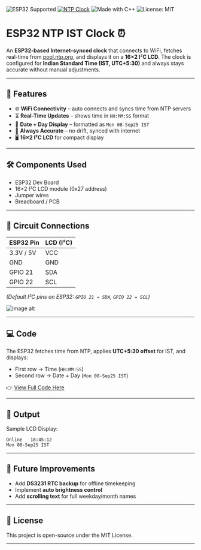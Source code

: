 ![ESP32 Supported](https://img.shields.io/badge/ESP32-Supported-blue?logo=espressif)
[![NTP Clock](https://img.shields.io/badge/topic-ntp--clock-blue)](https://github.com/topics/ntp-clock)
![Made with C++](https://img.shields.io/badge/Made%20with-C++-orange?logo=cplusplus)
![License: MIT](https://img.shields.io/badge/License-MIT-green.svg)
# ESP32 NTP IST Clock ⏰

An **ESP32-based Internet-synced clock** that connects to WiFi, fetches real-time from [pool.ntp.org](https://www.ntppool.org/), and displays it on a **16×2 I²C LCD**.
The clock is configured for **Indian Standard Time (IST, UTC+5:30)** and always stays accurate without manual adjustments.

---

## 📌 Features

* 🌐 **WiFi Connectivity** – auto connects and syncs time from NTP servers
* ⏳ **Real-Time Updates** – shows time in `HH:MM:SS` format
* 📅 **Date + Day Display** – formatted as `Mon 08-Sep25 IST`
* 🔋 **Always Accurate** – no drift, synced with internet
* 🖥️ **16×2 I²C LCD** for compact display

---

## 🛠️ Components Used

* ESP32 Dev Board
* 16×2 I²C LCD module (0x27 address)
* Jumper wires
* Breadboard / PCB

---

## 🔌 Circuit Connections

| ESP32 Pin | LCD (I²C) |
| --------- | --------- |
| 3.3V / 5V | VCC       |
| GND       | GND       |
| GPIO 21   | SDA       |
| GPIO 22   | SCL       |

*(Default I²C pins on ESP32: `GPIO 21 = SDA`, `GPIO 22 = SCL`)*

![image alt](images/clock_circuit.png)

---

## 💻 Code

The ESP32 fetches time from NTP, applies **UTC+5:30 offset** for IST, and displays:

* First row → Time (`HH:MM:SS`)
* Second row → Date + Day (`Mon 08-Sep25 IST`)

👉 [View Full Code Here](./ntp_clock.ino)

---

## 📸 Output

Sample LCD Display:

```
Online   18:45:12
Mon 08-Sep25 IST
```

---

## 🚀 Future Improvements

* Add **DS3231 RTC backup** for offline timekeeping
* Implement **auto brightness control**
* Add **scrolling text** for full weekday/month names

---

## 🔖 License

This project is open-source under the MIT License.

---
